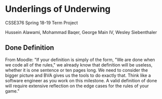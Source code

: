 # Underlings of Underwing

CSSE376 Spring 18-19 Term Project

Hussein Alawami, Mohammad Baqer, George Main IV, Wesley Siebenthaler

## Done Definition

From Moodle: "If your definition is simply of the form, "We are done when we code all of the rules," we already know that definition will be useless, whether it is one sentence or ten pages long. We need to consider the bigger picture and BVA gives us the tools to do exactly that. Think like a software engineer as you work on this milestone. A valid definition of done will require extensive reflection on the edge cases for the rules of your game."
